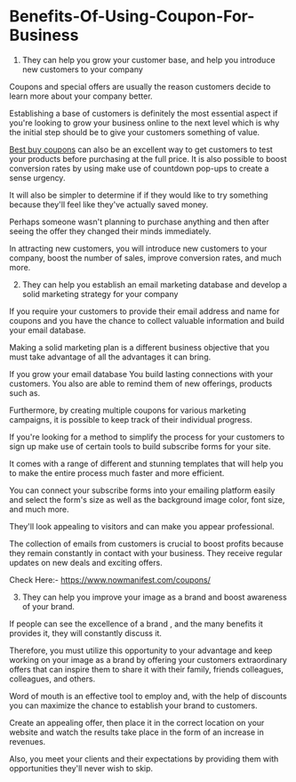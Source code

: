 # Benefits-Of-Using-Coupon-For-Business


1. They can help you grow your customer base, and help you introduce new customers to your company

Coupons and special offers are usually the reason customers decide to learn more about your company better.

Establishing a base of customers is definitely the most essential aspect if you're looking to grow your business online to the next level which is why the initial step should be to give your customers something of value.

<a href="https://www.nowmanifest.com/coupons/bestby.com">Best buy coupons</a> can also be an excellent way to get customers to test your products before purchasing at the full price. It is also possible to boost conversion rates by using make use of countdown pop-ups to create a sense urgency.

It will also be simpler to determine if if they would like to try something because they'll feel like they've actually saved money.

Perhaps someone wasn't planning to purchase anything and then after seeing the offer they changed their minds immediately.

In attracting new customers, you will introduce new customers to your company, boost the number of sales, improve conversion rates, and much more.

2. They can help you establish an email marketing database and develop a solid marketing strategy for your company


If you require your customers to provide their email address and name for coupons and you have the chance to collect valuable information and build your email database.

Making a solid marketing plan is a different business objective that you must take advantage of all the advantages it can bring.

If you grow your email database You build lasting connections with your customers. You also are able to remind them of new offerings, products such as.

Furthermore, by creating multiple coupons for various marketing campaigns, it is possible to keep track of their individual progress.

If you're looking for a method to simplify the process for your customers to sign up make use of certain tools to build subscribe forms for your site.


It comes with a range of different and stunning templates that will help you to make the entire process much faster and more efficient.

You can connect your subscribe forms into your emailing platform easily and select the form's size as well as the background image color, font size, and much more.

They'll look appealing to visitors and can make you appear professional.

The collection of emails from customers is crucial to boost profits because they remain constantly in contact with your business. They receive regular updates on new deals and exciting offers.

Check Here:- https://www.nowmanifest.com/coupons/

3. They can help you improve your image as a brand and boost awareness of your brand.


If people can see the excellence of a brand , and the many benefits it provides it, they will constantly discuss it.

Therefore, you must utilize this opportunity to your advantage and keep working on your image as a brand by offering your customers extraordinary offers that can inspire them to share it with their family, friends colleagues, colleagues, and others.

Word of mouth is an effective tool to employ and, with the help of discounts you can maximize the chance to establish your brand to customers.

Create an appealing offer, then place it in the correct location on your website and watch the results take place in the form of an increase in revenues.

Also, you meet your clients and their expectations by providing them with opportunities they'll never wish to skip.
